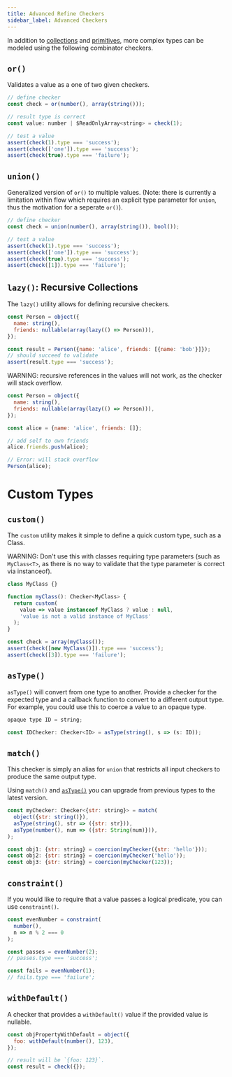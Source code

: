 ```yaml
---
title: Advanced Refine Checkers
sidebar_label: Advanced Checkers
---
```


In addition to [collections](/docs/refine/api/Collection_Checkers) and [primitives](/docs/refine/api/Primitive_Checkers), more complex types can be modeled using the following combinator checkers.

## `or()`

Validates a value as a one of two given checkers.

```jsx
// define checker
const check = or(number(), array(string()));

// result type is correct
const value: number | $ReadOnlyArray<string> = check(1);

// test a value
assert(check(1).type === 'success');
assert(check(['one']).type === 'success');
assert(check(true).type === 'failure');
```

## `union()`

Generalized version of `or()` to multiple values. (Note: there is currently a limitation within flow which requires an explicit type parameter for `union`, thus the motivation for a seperate `or()`).

```jsx
// define checker
const check = union(number(), array(string()), bool());

// test a value
assert(check(1).type === 'success');
assert(check(['one']).type === 'success');
assert(check(true).type === 'success');
assert(check([1]).type === 'failure');
```

## `lazy()`: Recursive Collections

The `lazy()` utility allows for defining recursive checkers.

```jsx
const Person = object({
  name: string(),
  friends: nullable(array(lazy(() => Person))),
});

const result = Person({name: 'alice', friends: [{name: 'bob'}]});
// should succeed to validate
assert(result.type === 'success');
```

WARNING: recursive references in the values will not work, as the checker will stack overflow.

```jsx
const Person = object({
  name: string(),
  friends: nullable(array(lazy(() => Person))),
});

const alice = {name: 'alice', friends: []};

// add self to own friends
alice.friends.push(alice);

// Error: will stack overflow
Person(alice);
```

# Custom Types

## `custom()`

The `custom` utility makes it simple to define a quick custom type, such as a Class.

WARNING: Don't use this with classes requiring type parameters (such as `MyClass<T>`,
as there is no way to validate that the type parameter is correct via instanceof).

```jsx
class MyClass {}

function myClass(): Checker<MyClass> {
  return custom(
    value => value instanceof MyClass ? value : null,
    'value is not a valid instance of MyClass'
  );
}

const check = array(myClass());
assert(check([new MyClass()]).type === 'success');
assert(check([3]).type === 'failure');
```

## `asType()`

`asType()` will convert from one type to another.  Provide a checker for the expected type and a callback function to convert to a different output type.  For example, you could use this to coerce a value to an opaque type.

```jsx
opaque type ID = string;

const IDChecker: Checker<ID> = asType(string(), s => (s: ID));
```

## `match()`

This checker is simply an alias for `union` that restricts all input checkers to produce the same output type.

Using `match()` and [`asType()`](/docs/refine/api/Advanced_Checkers#asType) you can upgrade from previous types to the latest version.

```jsx
const myChecker: Checker<{str: string}> = match(
  object({str: string()}),
  asType(string(), str => ({str: str})),
  asType(number(), num => ({str: String(num)})),
);

const obj1: {str: string} = coercion(myChecker({str: 'hello'}));
const obj2: {str: string} = coercion(myChecker('hello'));
const obj3: {str: string} = coercion(myChecker(123));
```

## `constraint()`

If you would like to require that a value passes a logical predicate, you can use `constraint()`.

```jsx
const evenNumber = constraint(
  number(),
  n => n % 2 === 0
);

const passes = evenNumber(2);
// passes.type === 'success';

const fails = evenNumber(1);
// fails.type === 'failure';
```

## `withDefault()`

A checker that provides a `withDefault()` value if the provided value is nullable.

```jsx
const objPropertyWithDefault = object({
  foo: withDefault(number(), 123),
});

// result will be `{foo: 123}`.
const result = check({});
```
